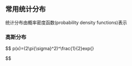 ## 常用统计分布
统计分布由概率密度函数(probability density functions)表示
### 高斯分布
$$
p(x)=(2\pi{\sigma}^2)^\frac{1}{2}exp\{}

$$


